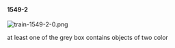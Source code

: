 #### 1549-2
![train-1549-2-0.png](https://github.com/lil-lab/nlvr/raw/master/nlvr/train/images/43/train-1549-2-0.png "train-1549-2-0.png")

at least one of the grey box contains objects of two color